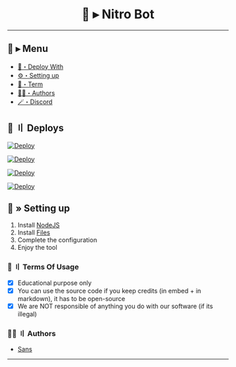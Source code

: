 <h1 align="center">
 💎 ▸ Nitro Bot
</h1>

---
## <a id="menu"></a>🍃 ▸ Menu

- [📩・Deploy With](#deploys)
- [⚙️・Setting up](#setup)
- [💼・Term](#terms)
- [🕵️‍♂️・Authors](#authors)
- [🪄・Discord](https://discord.gg/uhq)

## <a id="deploys"></a>📩 〢 Deploys
[![Deploy](https://raw.githubusercontent.com/Nekros-dsc/deploy-buttons/main/buttons/remade/replit.svg)](https://replit.com/github/Nekros-dsc/Nitro-Bot)

[![Deploy](https://raw.githubusercontent.com/002-sans/deploy-buttons/main/buttons/remade/glitch.svg)](https://glitch.com/edit/#!/import/github/Nekros-dsc/Nitro-Bot)

[![Deploy](https://raw.githubusercontent.com/002-sans/deploy-buttons/main/buttons/remade/heroku.svg)](https://heroku.com/deploy/?template=https://github.com/Nekros-dsc/Nitro-Bot)

[![Deploy](https://raw.githubusercontent.com/002-sans/deploy-buttons/main/buttons/remade/railway.svg)](https://railway.app/new/template?template=https://github.com/Nekros-dsc/Nitro-Bot)

## <a id="setup"></a> 📁 » Setting up

1. Install [NodeJS](https://nodejs.org/)
2. Install [Files](https://github.com/Nekros-dsc/Nitro-Bot/archive/refs/heads/main.zip)
3. Complete the configuration
5. Enjoy the tool

### <a id="terms"></a>💼 〢 Terms Of Usage

- [x] Educational purpose only
- [x] You can use the source code if you keep credits (in embed + in markdown), it has to be open-source
- [x] We are NOT responsible of anything you do with our software (if its illegal)

### <a id="authors"></a>🕵️‍♂️ 〢 Authors
- [Sans](https://github.com/Nekros-dsc)

---
